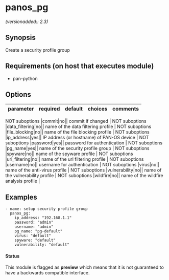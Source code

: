 # panos_pg

_(versionadded:: 2.3)_


## Synopsis

Create a security profile group


## Requirements (on host that executes module)

- pan-python

## Options

| parameter | required | default | choices | comments |
| --- | --- | --- | --- | --- |

NOT suboptions
|commit|no||
commit if changed
 |
NOT suboptions
|data_filtering|no||
name of the data filtering profile
 |
NOT suboptions
|file_blocking|no||
name of the file blocking profile
 |
NOT suboptions
|ip_address|yes||
IP address (or hostname) of PAN-OS device
 |
NOT suboptions
|password|yes||
password for authentication
 |
NOT suboptions
|pg_name|yes||
name of the security profile group
 |
NOT suboptions
|spyware|no||
name of the spyware profile
 |
NOT suboptions
|url_filtering|no||
name of the url filtering profile
 |
NOT suboptions
|username|no||
username for authentication
 |
NOT suboptions
|virus|no||
name of the anti-virus profile
 |
NOT suboptions
|vulnerability|no||
name of the vulnerability profile
 |
NOT suboptions
|wildfire|no||
name of the wildfire analysis profile
 |

## Examples

    - name: setup security profile group
      panos_pg:
        ip_address: "192.168.1.1"
        password: "admin"
        username: "admin"
        pg_name: "pg-default"
        virus: "default"
        spyware: "default"
        vulnerability: "default"




#### Status

This module is flagged as **preview** which means that it is not guaranteed to have a backwards compatible interface.

